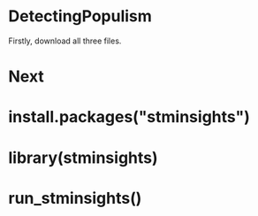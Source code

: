 # DetectingPopulism
Firstly, download all three files.
# Next
# install.packages("stminsights")
# library(stminsights)
# run_stminsights()
